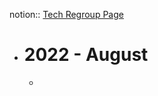 notion:: [Tech Regroup Page](https://www.notion.so/rangle/Tech-Regroup-ab8a7b4fe3e4401a972b4034dfed5ab1)

- # 2022 - August
	-